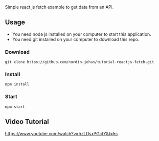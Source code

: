 Simple react js fetch example to get data from an API.

## Usage
* You need node js installed on your computer to start this application.
* You need git installed on your computer to download this repo.

### Download
```git clone https://github.com/nordin-johan/tutorial-reactjs-fetch.git```

### Install
```npm install```

### Start
```npm start```

## Video Tutorial
https://www.youtube.com/watch?v=hzLDsxPGctY&t=5s
